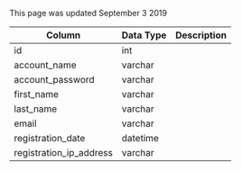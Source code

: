 This page was updated September 3 2019

| Column                  | Data Type | Description |
| ----------------------- | --------- | ----------- |
| id                      | int       |             |
| account_name            | varchar   |             |
| account_password        | varchar   |             |
| first_name              | varchar   |             |
| last_name               | varchar   |             |
| email                   | varchar   |             |
| registration_date       | datetime  |             |
| registration_ip_address | varchar   |             |